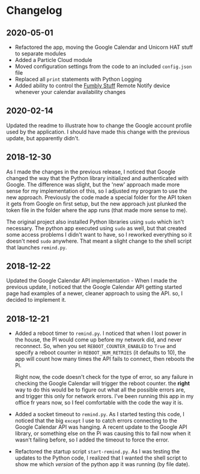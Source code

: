 # Changelog

## 2020-05-01

+ Refactored the app, moving the Google Calendar and Unicorn HAT stuff to separate modules
+ Added a Particle Cloud module
+ Moved configuration settings from the code to an included `config.json` file
+ Replaced all `print` statements with Python Logging
+ Added ability to control the [Fumbly Stuff](https://fumblystuff.com) Remote Notify device whenever your calendar availability changes
 
## 2020-02-14

Updated the readme to illustrate how to change the Google account profile used by the application. I should have made this change with the previous update, but apparently didn't.

## 2018-12-30

As I made the changes in the previous release, I noticed that Google changed the way that the Python library initialized and authenticated with Google. The difference was slight, but the 'new' approach made more sense for my implementation of this, so I adjusted my program to use the new approach. Previously the code made a special folder for the API token it gets from Google on first setup, but the new approach just plunked the token file in the folder where the app runs (that made more sense to me). 

The original project also installed Python libraries using `sudo` which isn't necessary. The python app executed using `sudo` as well, but that created some access problems I didn't want to have, so I reworked everything so it doesn't need `sudo` anywhere. That meant a slight change to the shell script that launches `remind.py`.  

## 2018-12-22

Updated the Google Calendar API implementation - When I made the previous update, I noticed that the Google Calendar API getting started page had examples of a newer, cleaner approach to using the API. so, I decided to implement it. 

## 2018-12-21

- Added a reboot timer to `remind.py`. I noticed that when I lost power in the house, the PI would come up before my network did, and never reconnect. So, when you set `REBOOT_COUNTER_ENABLED` to `True` and specify a reboot counter in `REBOOT_NUM_RETRIES` (it defaults to 10), the app will count how many times the API fails to connect, then reboots the Pi.
 
    Right now, the code doesn't check for the type of error, so any failure in checking the Google Calendar will trigger the reboot counter. the **right** way to do this would be to figure out what all the possible errors are, and trigger this only for network errors. I've been running this app in my office fr years now, so I feel comfortable with the code the way it is. 

- Added a socket timeout to `remind.py`. As I started testing this code, I noticed that the big `except` I use to catch errors connecting to the Google Calendar API was hanging. A recent update to the Google API library, or something else on the Pi was causing this to fail now when it wasn't failing before, so I added the timeout to force the error.
    
- Refactored the startup script `start-remind.py`. As I was testing the updates to the Python code, I realized that I wanted the shell script to show me which *version* of the python app it was running (by file date).  
